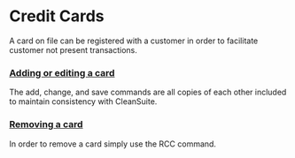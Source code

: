 # Credit Cards

A card on file can be registered with a customer in order to facilitate customer not present transactions. 

### [Adding or editing a card](../Commands/Add|Change|Save-Credit-Card-—-ACC|CCC|SCC)

The add, change, and save commands are all copies of each other included to maintain consistency with CleanSuite.

### [Removing a card](../Commands/Remove-Credit-Card-—-RCC.md)

In order to remove a card simply use the RCC command.